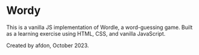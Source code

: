# Wordy

This is a vanilla JS implementation of Wordle, a word-guessing game. Built as a learning exercise using HTML, CSS, and vanilla JavaScript.

Created by afdon, October 2023.